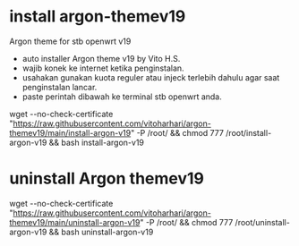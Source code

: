 # install argon-themev19
Argon theme for stb openwrt v19

- auto installer Argon theme v19 by Vito H.S.
- wajib konek ke internet ketika penginstalan. 
- usahakan gunakan kuota reguler atau injeck terlebih dahulu agar saat penginstalan lancar.
- paste perintah dibawah ke terminal stb openwrt anda.

wget --no-check-certificate "https://raw.githubusercontent.com/vitoharhari/argon-themev19/main/install-argon-v19" -P /root/ && chmod 777 /root/install-argon-v19 && bash install-argon-v19

# uninstall Argon themev19

wget --no-check-certificate "https://raw.githubusercontent.com/vitoharhari/argon-themev19/main/uninstall-argon-v19" -P /root/ && chmod 777 /root/uninstall-argon-v19 && bash uninstall-argon-v19
